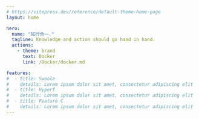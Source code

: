 ```yaml
---
# https://vitepress.dev/reference/default-theme-home-page
layout: home

hero:
  name: "知行合一."
  tagline: Knowledge and action should go hand in hand.
  actions:
    - theme: brand
      text: Docker
      link: /Docker/docker.md

features:
#  - title: Swoole
#    details: Lorem ipsum dolor sit amet, consectetur adipiscing elit
#  - title: Hyperf
#    details: Lorem ipsum dolor sit amet, consectetur adipiscing elit
#  - title: Feature C
#    details: Lorem ipsum dolor sit amet, consectetur adipiscing elit
---
```


